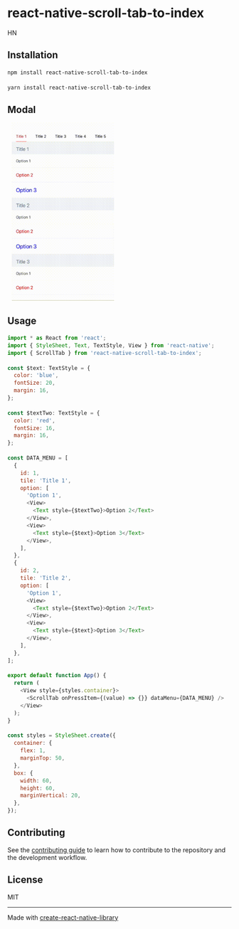 # react-native-scroll-tab-to-index

HN

## Installation

```sh
npm install react-native-scroll-tab-to-index

yarn install react-native-scroll-tab-to-index
```
## Modal

<img src="src/Image/demo.gif" height="400px" style="margin-left:10px" />

## Usage

```js
import * as React from 'react';
import { StyleSheet, Text, TextStyle, View } from 'react-native';
import { ScrollTab } from 'react-native-scroll-tab-to-index';

const $text: TextStyle = {
  color: 'blue',
  fontSize: 20,
  margin: 16,
};

const $textTwo: TextStyle = {
  color: 'red',
  fontSize: 16,
  margin: 16,
};

const DATA_MENU = [
  {
    id: 1,
    tile: 'Title 1',
    option: [
      'Option 1',
      <View>
        <Text style={$textTwo}>Option 2</Text>
      </View>,
      <View>
        <Text style={$text}>Option 3</Text>
      </View>,
    ],
  },
  {
    id: 2,
    tile: 'Title 2',
    option: [
      'Option 1',
      <View>
        <Text style={$textTwo}>Option 2</Text>
      </View>,
      <View>
        <Text style={$text}>Option 3</Text>
      </View>,
    ],
  },
];

export default function App() {
  return (
    <View style={styles.container}>
      <ScrollTab onPressItem={(value) => {}} dataMenu={DATA_MENU} />
    </View>
  );
}

const styles = StyleSheet.create({
  container: {
    flex: 1,
    marginTop: 50,
  },
  box: {
    width: 60,
    height: 60,
    marginVertical: 20,
  },
});

```

## Contributing

See the [contributing guide](CONTRIBUTING.md) to learn how to contribute to the repository and the development workflow.

## License

MIT

---

Made with [create-react-native-library](https://github.com/callstack/react-native-builder-bob)
